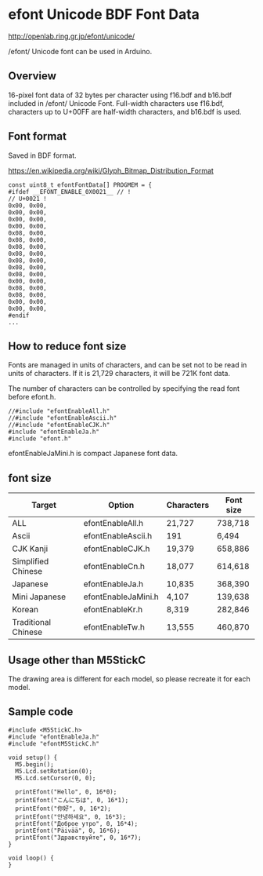 # efont Unicode BDF Font Data

http://openlab.ring.gr.jp/efont/unicode/

/efont/ Unicode font can be used in Arduino.

## Overview

16-pixel font data of 32 bytes per character using f16.bdf and b16.bdf included in /efont/ Unicode Font.
Full-width characters use f16.bdf, characters up to U+00FF are half-width characters, and b16.bdf is used.

## Font format

Saved in BDF format.

https://en.wikipedia.org/wiki/Glyph_Bitmap_Distribution_Format

```
const uint8_t efontFontData[] PROGMEM = {
#ifdef __EFONT_ENABLE_0X0021__ // ! 
// U+0021 ! 
0x00, 0x00,
0x00, 0x00,
0x00, 0x00,
0x00, 0x00,
0x08, 0x00,
0x08, 0x00,
0x08, 0x00,
0x08, 0x00,
0x08, 0x00,
0x08, 0x00,
0x08, 0x00,
0x00, 0x00,
0x08, 0x00,
0x08, 0x00,
0x00, 0x00,
0x00, 0x00,
#endif
...
```

## How to reduce font size

Fonts are managed in units of characters, and can be set not to be read in units of characters.
If it is 21,729 characters, it will be 721K font data.

The number of characters can be controlled by specifying the read font before efont.h.

```
//#include "efontEnableAll.h"
//#include "efontEnableAscii.h"
//#include "efontEnableCJK.h"
#include "efontEnableJa.h"
#include "efont.h"
```

efontEnableJaMini.h is compact Japanese font data.

## font size

| Target              | Option              | Characters | Font size |
|---------------------|---------------------|------------|-----------|
| ALL                 | efontEnableAll.h    |     21,727 |   738,718 |
| Ascii               | efontEnableAscii.h  |        191 |     6,494 |
| CJK Kanji           | efontEnableCJK.h    |     19,379 |   658,886 |
| Simplified Chinese  | efontEnableCn.h     |     18,077 |   614,618 |
| Japanese            | efontEnableJa.h     |     10,835 |   368,390 |
| Mini Japanese       | efontEnableJaMini.h |      4,107 |   139,638 |
| Korean              | efontEnableKr.h     |      8,319 |   282,846 |
| Traditional Chinese | efontEnableTw.h     |     13,555 |   460,870 |

## Usage other than M5StickC

The drawing area is different for each model, so please recreate it for each model.

## Sample code

```
#include <M5StickC.h>
#include "efontEnableJa.h"
#include "efontM5StickC.h"

void setup() {
  M5.begin();
  M5.Lcd.setRotation(0);
  M5.Lcd.setCursor(0, 0);

  printEfont("Hello", 0, 16*0);
  printEfont("こんにちは", 0, 16*1);
  printEfont("你好", 0, 16*2);
  printEfont("안녕하세요", 0, 16*3);
  printEfont("Доброе утро", 0, 16*4);
  printEfont("Päivää", 0, 16*6);
  printEfont("Здравствуйте", 0, 16*7);
}

void loop() {
}
```
